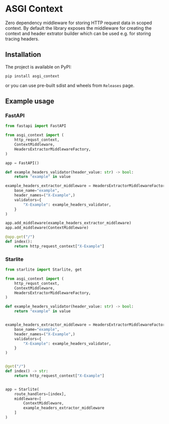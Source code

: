 # ASGI Context

Zero dependency middleware for storing HTTP request data in scoped context.
By default the library exposes the middleware for creating the context and
header extrator builder which can be used e.g. for storing tracing headers.

## Installation

The project is available on PyPI:

```shell
pip install asgi_context
```

or you can use pre-built sdist and wheels from `Releases` page.

## Example usage

### FastAPI

```python
from fastapi import FastAPI

from asgi_context import (
    http_requst_context,
    ContextMiddleware,
    HeadersExtractorMiddlewareFactory,
)

app = FastAPI()

def example_headers_validator(header_value: str) -> bool:
    return "example" in value

example_headers_extractor_middleware = HeadersExtractorMiddlewareFactory.build(
    base_name="example",
    header_names=("X-Example",)
    validators={
        "X-Example": example_headers_validator,
    }
)

app.add_middleware(example_headers_extractor_middleware)
app.add_middleware(ContextMiddleware)

@app.get("/")
def index():
    return http_request_context["X-Example"]
```

### Starlite

```python
from starlite import Starlite, get

from asgi_context import (
    http_requst_context,
    ContextMiddleware,
    HeadersExtractorMiddlewareFactory,
)

def example_headers_validator(header_value: str) -> bool:
    return "example" in value


example_headers_extractor_middleware = HeadersExtractorMiddlewareFactory.build(
    base_name="example",
    header_names=("X-Example",)
    validators={
        "X-Example": example_headers_validator,
    }
)


@get("/")
def index() -> str:
    return http_request_context["X-Example"]


app = Starlite(
    route_handlers=[index],
    middleware=[
        ContextMiddleware,
        example_headers_extractor_middleware
    ]
)
```
